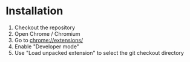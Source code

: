 # Installation

1. Checkout the repository
1. Open Chrome / Chromium
1. Go to [chrome://extensions/](chrome://extensions/)
1. Enable "Developer mode"
1. Use "Load unpacked extension" to select the git checkout directory

